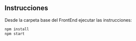 ## Instrucciones

Desde la carpeta base del FrontEnd ejecutar las instrucciones:
```bash
npm install
npm start
```
